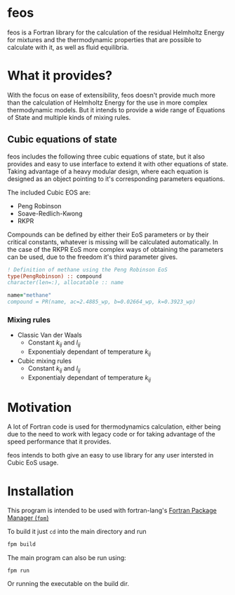 # feos
feos is a Fortran library for the calculation of the residual Helmholtz Energy
for mixtures and the thermodynamic properties that are possible to calculate
with it, as well as fluid equilibria.

# What it provides?
With the focus on ease of extensibility, feos doesn't provide much more than
the calculation of Helmholtz Energy for the use in more complex thermodynamic
models. But it intends to provide a wide range of Equations of State and 
multiple kinds of mixing rules.

## Cubic equations of state
feos includes the following three cubic equations of state, but it also
provides and easy to use interface to extend it with other equations of state.
Taking advantage of a heavy modular design, where each equation is designed as
an object pointing to it's corresponding parameters equations.

The included Cubic EOS are:

- Peng Robinson
- Soave-Redlich-Kwong
- RKPR

Compounds can be defined by either their EoS parameters or by their critical
constants, whatever is missing will be calculated automatically. In the case
of the RKPR EoS more complex ways of obtaining the parameters can be used, 
due to the freedom it's third parameter gives.

```fortran
! Definition of methane using the Peng Robinson EoS
type(PengRobinson) :: compound
character(len=:), allocatable :: name

name="methane"
compound = PR(name, ac=2.4885_wp, b=0.02664_wp, k=0.3923_wp)
```

### Mixing rules
- Classic Van der Waals
    - Constant $k_{ij}$ and $l_{ij}$
    - Exponentialy dependant of temperature $k_{ij}$
- Cubic mixing rules
    - Constant $k_{ij}$ and $l_{ij}$
    - Exponentialy dependant of temperature $k_{ij}$

# Motivation
A lot of Fortran code is used for thermodynamics calculation, either being
due to the need to work with legacy code or for taking advantage of the
speed performance that it provides.

feos intends to both give an easy to use library for any user intersted in
Cubic EoS usage.

# Installation
This program is intended to be used with fortran-lang's 
[Fortran Package Manager (`fpm`)](https://fpm.fortran-lang.org/en/index.html)

To build it just `cd` into the main directory and run

```sh
fpm build
```

The main program can also be run using:

```
fpm run
```

Or running the executable on the build dir.
